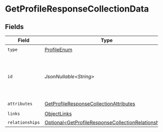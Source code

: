 # GetProfileResponseCollectionData


## Fields

| Field                                                                                                                        | Type                                                                                                                         | Required                                                                                                                     | Description                                                                                                                  | Example                                                                                                                      |
| ---------------------------------------------------------------------------------------------------------------------------- | ---------------------------------------------------------------------------------------------------------------------------- | ---------------------------------------------------------------------------------------------------------------------------- | ---------------------------------------------------------------------------------------------------------------------------- | ---------------------------------------------------------------------------------------------------------------------------- |
| `type`                                                                                                                       | [ProfileEnum](../../models/components/ProfileEnum.md)                                                                        | :heavy_check_mark:                                                                                                           | N/A                                                                                                                          |                                                                                                                              |
| `id`                                                                                                                         | *JsonNullable\<String>*                                                                                                      | :heavy_minus_sign:                                                                                                           | Primary key that uniquely identifies this profile. Generated by Klaviyo.                                                     | 01GDDKASAP8TKDDA2GRZDSVP4H                                                                                                   |
| `attributes`                                                                                                                 | [GetProfileResponseCollectionAttributes](../../models/components/GetProfileResponseCollectionAttributes.md)                  | :heavy_check_mark:                                                                                                           | N/A                                                                                                                          |                                                                                                                              |
| `links`                                                                                                                      | [ObjectLinks](../../models/components/ObjectLinks.md)                                                                        | :heavy_check_mark:                                                                                                           | N/A                                                                                                                          |                                                                                                                              |
| `relationships`                                                                                                              | [Optional\<GetProfileResponseCollectionRelationships>](../../models/components/GetProfileResponseCollectionRelationships.md) | :heavy_minus_sign:                                                                                                           | N/A                                                                                                                          |                                                                                                                              |
